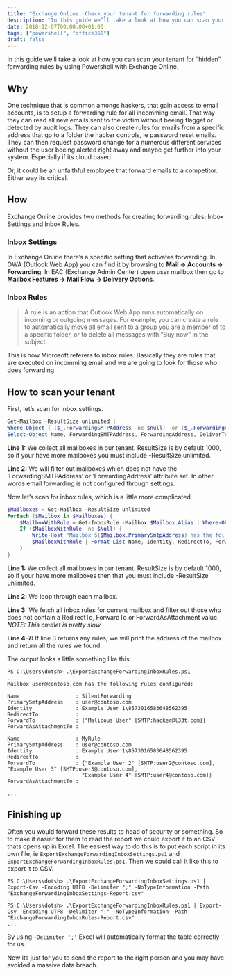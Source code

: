 ```yaml
---
title: "Exchange Online: Check your tenant for forwarding rules"
description: "In this guide we’ll take a look at how you can scan your tenant for “hidden” forwarding rules by using Powershell with Exchange Online."
date: 2018-12-07T00:00:00+01:00
tags: ["powershell", "office365"]
draft: false
---
```


In this guide we’ll take a look at how you can scan your tenant for “hidden” forwarding rules by using Powershell with Exchange Online.

## Why

One technique that is common amongs hackers, that gain access to email accounts, is to setup a forwarding rule for all incomming email. That way they can read all new emails sent to the victim without beeing flagget or detected by audit logs. They can also create rules for emails from a specific address that go to a folder the hacker controls, ie password reset emails. They can then request password change for a numerous different services without the user beeing alerted right away and maybe get further into your system. Especially if its cloud based.

Or, it could be an unfaithful employee that forward emails to a competitor. Either way its critical.

## How

Exchange Online provides two methods for creating forwarding rules; Inbox Settings and Inbox Rules.

### Inbox Settings

In Exchange Online there’s a specific setting that activates forwarding. In OWA (Outlook Web App) you can find it by browsing to **Mail → Accounts → Forwarding**. In EAC (Exchange Admin Center) open user mailbox then go to **Mailbox Features → Mail Flow → Delivery Options**.

### Inbox Rules

  > A rule is an action that Outlook Web App runs automatically on incoming or outgoing messages. For example, you can create a rule to automatically move all email sent to a group you are a member of to a specific folder, or to delete all messages with “Buy now” in the subject.

This is how Microsoft referers to inbox rules. Basically they are rules that are executed on incomming email and we are going to look for those who does forwarding.

## How to scan your tenant

First, let’s scan for inbox settings.

```powershell
Get-Mailbox -ResultSize unlimited |
Where-Object { ($_.ForwardingSMTPAddress -ne $null) -or ($_.ForwardingAddress -ne $null) } |
Select-Object Name, ForwardingSMTPAddress, ForwardingAddress, DeliverToMailboxAndForward
```

**Line 1:** We collect all mailboxes in our tenant. ResultSize is by default 1000, so if your have more mailboxes you must include -ResultSize unlimited.

**Line 2:** We will filter out mailboxes which does not have the ‘ForwardingSMTPAddress’ or ‘ForwardingAddress’ attribute set. In other words email forwarding is not configured through settings.

Now let’s scan for inbox rules, which is a little more complicated.

```powershell
$Mailboxes = Get-Mailbox -ResultSize unlimited
ForEach ($Mailbox in $Mailboxes) {
    $MailboxWithRule = Get-InboxRule -Mailbox $Mailbox.Alias | Where-Object { ($_.RedirectTo -ne $null) -or ($_.ForwardTo -ne $null) -or ($_.ForwardAsAttachmentTo -ne $null) }
    If ($MailboxWithRule -ne $Null) {
        Write-Host "Mailbox $($Mailbox.PrimarySmtpAddress) has the following rules configured:"
        $MailboxWithRule | Format-List Name, Identity, RedirectTo, ForwardTo, ForwardAsAttachmentTo
    }
}
```

**Line 1:** We collect all mailboxes in our tenant. ResultSize is by default 1000, so if your have more mailboxes then that you must include -ResultSize unlimited.

**Line 2:** We loop through each mailbox.

**Line 3:** We fetch all inbox rules for current mailbox and filter out those who does not contain a RedirectTo, ForwardTo or ForwardAsAttachment value. _NOTE: This cmdlet is pretty slow._

**Line 4-7:** If line 3 returns any rules, we will print the address of the mailbox and return all the rules we found.

The output looks a little something like this:

```plaintext
PS C:\Users\dotsh> .\ExportExchangeForwardingInboxRules.ps1
...
Mailbox user@contoso.com has the following rules configured:

Name                  : SilentForwarding
PrimarySmtpAddress    : user@contoso.com
Identity              : Example User 1\8573016583648562395
RedirectTo            :
ForwardTo             : {"Malicous User" [SMTP:hacker@l33t.com]}
ForwardAsAttachmentTo :

Name                  : MyRule
PrimarySmtpAddress    : user@contoso.com
Identity              : Example User 1\8573016583648562395
RedirectTo            :
ForwardTo             : {"Example User 2" [SMTP:user2@contoso.com], "Example User 3" [SMTP:user3@contoso.com],
                        "Example User 4" [SMTP:user4@contoso.com]}
ForwardAsAttachmentTo :

...
```

## Finishing up

Often you would forward these results to head of security or something. So to make it easier for them to read the report we could export it to an CSV thats opens up in Excel. The easiest way to do this is to put each script in its own file, ie `ExportExchangeForwardingInboxSettings.ps1` and `ExportExchangeForwardingInboxRules.ps1`. Then we could call it like this to export it to CSV.

```plaintext
PS C:\Users\dotsh> .\ExportExchangeForwardingInboxSettings.ps1 | Export-Csv -Encoding UTF8 -Delimiter ";" -NoTypeInformation -Path "ExchangeForwardingInboxSettings-Report.csv"
...
PS C:\Users\dotsh> .\ExportExchangeForwardingInboxRules.ps1 | Export-Csv -Encoding UTF8 -Delimiter ";" -NoTypeInformation -Path "ExchangeForwardingInboxRules-Report.csv"
...
```

By using `-Delimiter ';'` Excel will automatically format the table correctly for us.

Now its just for you to send the report to the right person and you may have avoided a massive data breach.
